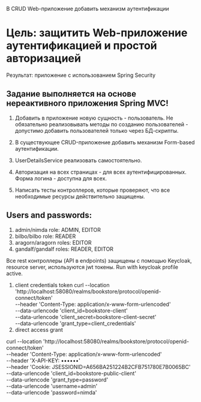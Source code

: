 В CRUD Web-приложение добавить механизм аутентификации

# Цель: защитить Web-приложение аутентификацией и простой авторизацией
Результат: приложение с использованием Spring Security


## Задание выполняется на основе нереактивного приложения Spring MVC!


1. Добавить в приложение новую сущность - пользователь. Не обязательно реализовывать методы по созданию пользователей - допустимо добавить пользователей только через БД-скрипты.

2. В существующее CRUD-приложение добавить механизм Form-based аутентификации.

3. UserDetailsService реализовать самостоятельно.

4. Авторизация на всех страницах - для всех аутентифицированных. Форма логина - доступна для всех.

5. Написать тесты контроллеров, которые проверяют, что все необходимые ресурсы действительно защищены.


## Users and passwords:

1) admin/nimda
role: ADMIN, EDITOR
2) bilbo/bilbo
role: READER
3) aragorn/aragorn
roles: EDITOR
4) gandalf/gandalf
roles: READER, EDITOR



Все rest контроллеры (API в endpoints) защищены с помощью Keycloak, resource server, используются jwt токены.
Run with keycloak profile active.

1) client credentials token
   curl --location 'http://localhost:58080/realms/bookstore/protocol/openid-connect/token' \
   --header 'Content-Type: application/x-www-form-urlencoded' \
   --data-urlencode 'client_id=bookstore-client' \
   --data-urlencode 'client_secret=bookstore-client-secret' \
   --data-urlencode 'grant_type=client_credentials'
2) direct access grant

curl --location 'http://localhost:58080/realms/bookstore/protocol/openid-connect/token' \
--header 'Content-Type: application/x-www-form-urlencoded' \
--header 'X-API-KEY: ••••••' \
--header 'Cookie: JSESSIONID=A656BA251224B2CFB751780E7B0065BC' \
--data-urlencode 'client_id=bookstore-public-client' \
--data-urlencode 'grant_type=password' \
--data-urlencode 'username=admin' \
--data-urlencode 'password=nimda'